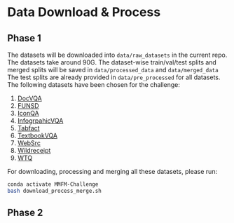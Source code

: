 
# Data Download & Process 
## Phase 1
The datasets will be downloaded into `data/raw_datasets` in the current repo. The datasets take around 90G. The dataset-wise train/val/test splits and merged splits will be saved in `data/processed_data` and `data/merged_data`
The test splits are already provided in `data/pre_processed` for all datasets.
The following datasets have been chosen for the challenge:

1. [DocVQA](https://www.docvqa.org/datasets)
2. [FUNSD](https://guillaumejaume.github.io/FUNSD/)
3. [IconQA](https://iconqa.github.io/)
4. [InfogrpahicVQA](https://www.docvqa.org/datasets/infographicvqa)
5. [Tabfact](https://tabfact.github.io/) 
6. [TextbookVQA](https://allenai.org/data/tqa)
7. [WebSrc](https://x-lance.github.io/WebSRC/)
8. [Wildreceipt](https://github.com/PaddlePaddle/PaddleOCR/blob/release/2.7/doc/doc_en/dataset/kie_datasets_en.md#wildreceipt-dataset) 
9. [WTQ](https://github.com/ppasupat/WikiTableQuestions)


For downloading, processing and merging all these datasets, please run: 
```bash
conda activate MMFM-Challenge
bash download_process_merge.sh
```
## Phase 2
